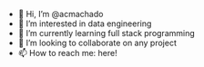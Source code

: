 - 👋 Hi, I’m @acmachado
- 👀 I’m interested in data engineering
- 🌱 I’m currently learning full stack programming
- 💞️ I’m looking to collaborate on any project
- 📫 How to reach me: here!

<!---
acmachado/acmachado is a ✨ special ✨ repository because its `README.md` (this file) appears on your GitHub profile.
You can click the Preview link to take a look at your changes.
--->
